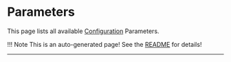# Parameters
This page lists all available [Configuration](../Configuration) Parameters.
 
!!! Note
    This is an auto-generated page! See the [README](https://github.com/jomjol/AI-on-the-edge-device-docs/blob/main/README.md) for details!

---
